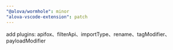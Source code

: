 ```yaml
---
"@alova/wormhole": minor
"alova-vscode-extension": patch
---
```


add plugins: apifox、filterApi、importType、rename、tagModifier、payloadModifier
